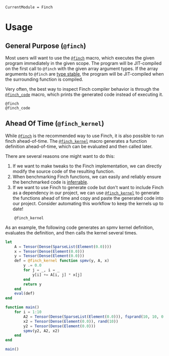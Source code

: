 ```@meta
CurrentModule = Finch
```

# Usage

## General Purpose (`@finch`)

Most users will want to use the [`@finch`](@ref) macro, which executes the given
program immediately in the given scope. The program will be JIT-compiled on the
first call to `@finch` with the given array argument types. If the array
arguments to `@finch` are [type
stable](https://docs.julialang.org/en/v1/manual/faq/#man-type-stability), the
program will be JIT-compiled when the surrounding function is compiled.

Very often, the best way to inspect Finch compiler behavior is through the
[`@finch_code`](@ref) macro, which prints the generated code instead of
executing it.

```@docs
@finch
@finch_code
```

## Ahead Of Time (`@finch_kernel`)

While [`@finch`](@ref) is the recommended way to use Finch, it is also possible
to run finch ahead-of-time. The [`@finch_kernel`](@ref) macro generates a
function definition ahead-of-time, which can be evaluated and then called later.

There are several reasons one might want to do this:

1. If we want to make tweaks to the Finch implementation, we can directly modify the source code of the resulting function.
2. When benchmarking Finch functions, we can easily and reliably ensure the benchmarked code is [inferrable](https://docs.julialang.org/en/v1/devdocs/inference/).
3. If we want to use Finch to generate code but don't want to include Finch as a dependency in our project, we can use [`@finch_kernel`](@ref) to generate the functions ahead of time and copy and paste the generated code into our project.  Consider automating this workflow to keep the kernels up to date!

```@docs
    @finch_kernel
```

As an example, the following code generates an spmv kernel definition, evaluates
the definition, and then calls the kernel several times.

```julia
let
    A = Tensor(Dense(SparseList(Element(0.0))))
    x = Tensor(Dense(Element(0.0)))
    y = Tensor(Dense(Element(0.0)))
    def = @finch_kernel function spmv(y, A, x)
        y .= 0.0
        for j = _, i = _
            y[i] += A[i, j] * x[j]
        end
        return y
    end
    eval(def)
end

function main()
    for i = 1:10
        A2 = Tensor(Dense(SparseList(Element(0.0))), fsprand(10, 10, 0.1))
        x2 = Tensor(Dense(Element(0.0)), rand(10))
        y2 = Tensor(Dense(Element(0.0)))
        spmv(y2, A2, x2)
    end
end

main()
```